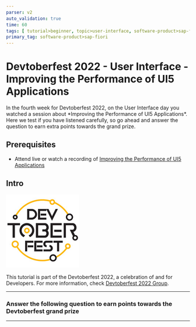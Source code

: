 ```yaml
---
parser: v2
auto_validation: true
time: 60
tags: [ tutorial>beginner, topic>user-interface, software-product>sap-fiori]
primary_tag: software-product>sap-fiori
---
```


# Devtoberfest 2022 - User Interface - Improving the Performance of UI5 Applications
<!-- description --> In the fourth week for Devtoberfest 2022, on the User Interface day you watched a session about *Improving the Performance of UI5 Applications*. Here we test if you have listened carefully, so go ahead and answer the question to earn extra points towards the grand prize.

## Prerequisites
- Attend live or watch a recording of [Improving the Performance of UI5 Applications](https://groups.community.sap.com/t5/devtoberfest/improving-the-performance-of-ui5-applications/ec-p/9012#M42)



## Intro
![Devtoberfest](Devtoberfest.jpg)

This tutorial is part of the Devtoberfest 2022, a celebration of and for Developers. For more information, check [Devtoberfest 2022 Group](https://groups.community.sap.com/t5/devtoberfest/gh-p/Devtoberfest).

---

### Answer the following question to earn points towards the Devtoberfest grand prize




---
